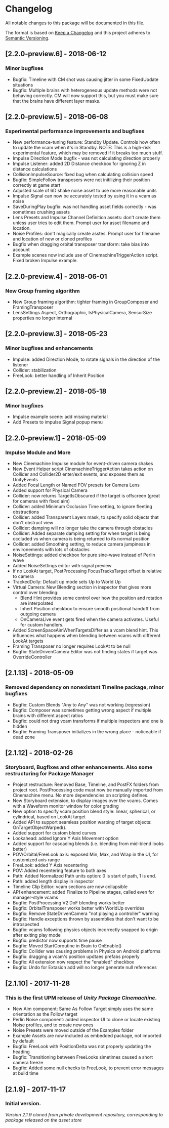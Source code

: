 # Changelog
All notable changes to this package will be documented in this file.

The format is based on [Keep a Changelog](http://keepachangelog.com/en/1.0.0/)
and this project adheres to [Semantic Versioning](http://semver.org/spec/v2.0.0.html).

## [2.2.0-preview.6] - 2018-06-12
### Minor bugfixes
- Bugfix: Timeline with CM shot was causing jitter in some FixedUpdate situations
- Bugfix: Multiple brains with heterogeneous update methods were not behaving correctly.  CM will now support this, but you must make sure that the brains have different layer masks.

## [2.2.0-preview.5] - 2018-06-08
### Experimental performance improvements and bugfixes
- New performance-tuning feature: Standby Update.  Controls how often to update the vcam when it's in Standby.  NOTE: This is a high-risk experimental feature, which may be removed if it breaks too much stuff.
- Impulse Direction Mode bugfix - was not calculating direction properly
- Impulse Listener: added 2D Distance checkbox for ignoring Z in distance calculations
- CollisionImpulseSource: fixed bug when calculating collision speed
- Bugfix: SimpleFollow transposers were not initilizing their position correctly at game start
- Adjusted scale of 6D shake noise asset to use more reasonable units
- Impulse Signal can now be accurately tested by using it in a vcam as noise
- SaveDuringPlay bugfix: was not handling asset fields correctly - was sometimes crushing assets
- Lens Presets and Impulse Channel Definition assets: don't create them unless user tries to edit them.  Prompt user for asset filename and location.
- Noise Profiles: don't magically create asstes.  Prompt user for filename and location of new or cloned profiles
- Bugfix when dragging orbital transposer transform: take bias into account
- Example scenes now include use of CinemachineTriggerAction script.  Fixed broken Impulse example.

## [2.2.0-preview.4] - 2018-06-01
### New Group framing algorithm
- New Group framing algorithm: tighter framing in GroupComposer and FramingTransposer
- LensSettings Aspect, Orthographic, IsPhysicalCamera, SensorSize properties no longer internal

## [2.2.0-preview.3] - 2018-05-23
### Minor bugfixes and enhancements
- Impulse: added Direction Mode, to rotate signals in the direction of the listener
- Collider: stabilization
- FreeLook: better handling of Inherit Position

## [2.2.0-preview.2] - 2018-05-18
### Minor bugfixes
- Impulse example scene: add missing material
- Add Presets to impulse Signal popup menu

## [2.2.0-preview.1] - 2018-05-09
### Impulse Module and More
- New Cinemachine Impulse module for event-driven camera shakes
- New Event Helper script CinemachineTriggerAction takes action on Collider and Collider2D enter/exit events, and exposes them as UnityEvents
- Added Focal Length or Named FOV presets for Camera Lens
- Added support for Physical Camera
- Collider: now returns TargetIsObscured if the target is offscreen (great for cameras with fixed aim)
- Collider: added Minimum Occlusion Time setting, to ignore fleeting obstructions
- Collider: added Transparent Layers mask, to specify solid objects that don't obstruct view
- Collider: damping will no longer take the camera through obstacles
- Collider: Added separate damping setting for when target is being occluded vs when camera is being returned to its normal position
- Collider: added Smoothing setting, to reduce camera jumpiness in environements with lots of obstacles
- NoiseSettings: added checkbox for pure sine-wave instead of Perlin wave
- Added NoiseSettings editor with signal preview
- If no LookAt target, PostProcessing FocusTracksTarget offset is relative to camera
- TrackedDolly: Default up mode sets Up to World Up
- Virtual Camera: New Blending section in inspector that gives more control over blending:
  - Blend Hint provides some control over how the position and rotation are interpolated
  - Inhert Position checkbox to ensure smooth positional handoff from outgoing camera
  - OnCameraLive event gets fired when the camera activates.  Useful for custom handlers.
- Added ScreenSpaceAimWhenTargetsDiffer as a vcam blend hint.  This influences what happens when blending between vcams with different LookAt targets
- Framing Transposer no longer requires LookAt to be null
- Bugfix: StateDrivenCamera Editor was not finding states if target was OverrideController

## [2.1.13] - 2018-05-09
### Removed dependency on nonexistant Timeline package, minor bugfixes
- Bugfix: Custom Blends "Any to Any" was not working (regression)
- Bugfix: Composer was sometimes getting wrong aspect if multiple brains with different aspect ratios
- Bugfix: could not drag vcam transforms if multiple inspectors and one is hidden
- Bugfix: Framing Transposer initializes in the wrong place - noticeable if dead zone

## [2.1.12] - 2018-02-26
### Storyboard, Bugfixes and other enhancements.  Also some restructuring for Package Manager
- Project restructure: Removed Base, Timeline, and PostFX folders from project root.  PostProcessing code must now be manually imported from Cinemachine menu.  No more dependencies on scripting defines.
- New Storyboard extension, to display images over the vcams.  Comes with a Waveform monitor window for color grading
- New option to specify vcam position blend style: linear, spherical, or cylindrical, based on LookAt target
- Added API to support seamless position warping of target objects: OnTargetObjectWarped().
- Added support for custom blend curves
- Lookahead: added Ignore Y Axis Movement option
- Added support for cascading blends (i.e. blending from mid-blend looks better)
- POV/Orbital/FreeLook axis: exposed Min, Max, and Wrap in the UI, for customized axis range
- FreeLook: added Y Axis recentering
- POV: Added recentering feature to both axes
- Path: Added Normalized Path units option: 0 is start of path, 1 is end.
- Path: added length display in inspector
- Timeline Clip Editor: vcam sections are now collapsible
- API enhancement: added Finalize to Pipeline stages, called even for manager-style vcams
- Bugfix: PostProcessing V2 DoF blending works better
- Bugfix: OrbitalTransposer works better with WorldUp overrides
- Bugfix: Remove StateDrivenCamera "not playing a controller" warning
- Bugfix: Handle exceptions thrown by assemblies that don't want to be introspected
- Bugfix: vcams following physics objects incorrectly snapped to origin after exiting play mode
- Bugfix: predictor now supports time pause
- Bugfix: Moved StartCoroutine in Brain to OnEnable()
- Bugfix: Collider was causing problems in Physics on Android platforms
- Bugfix: dragging a vcam's position updtaes prefabs properly
- Bugfix: All extension now respect the "enabled" checkbox
- Bugfix: Undo for Extasion add will no longer generate null references

## [2.1.10] - 2017-11-28
### This is the first UPM release of *Unity Package Cinemachine*.
- New Aim component: Same As Follow Target simply uses the same orientation as the Follow target
- Perlin Noise component: added inspector UI to clone or locate existing Noise profiles, and to create new ones
- Noise Presets were moved outside of the Examples folder
- Example Assets are now included as embedded package, not imported by default
- Bugfix: FreeLook with PositionDelta was not properly updating the heading
- Bugfix: Transitioning between FreeLooks simetimes caused a short camera freeze
- Bugfix: Added some null checks to FreeLook, to prevent error messages at build time

## [2.1.9] - 2017-11-17
### Initial version.
*Version 2.1.9 cloned from private development repository, corresponding to package released on the asset store*
